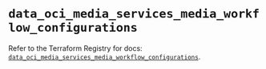 # `data_oci_media_services_media_workflow_configurations`

Refer to the Terraform Registry for docs: [`data_oci_media_services_media_workflow_configurations`](https://registry.terraform.io/providers/oracle/oci/6.18.0/docs/data-sources/media_services_media_workflow_configurations).
